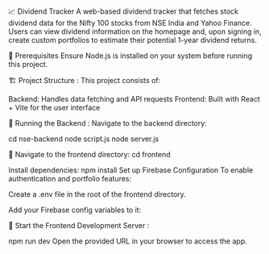 📈 Dividend Tracker
A web-based dividend tracker that fetches stock dividend data for the Nifty 100 stocks from NSE India and Yahoo Finance. Users can view dividend information on the homepage and, upon signing in, create custom portfolios to estimate their potential 1-year dividend returns.

🚀 Prerequisites
Ensure Node.js is installed on your system before running this project.

🏗️ Project Structure : 
This project consists of:

Backend: Handles data fetching and API requests
Frontend: Built with React + Vite for the user interface

🔹 Running the Backend : 
Navigate to the backend directory:

cd nse-backend
node script.js
node server.js

🔹 Navigate to the frontend directory:
cd frontend

Install dependencies:
npm install
Set up Firebase Configuration
To enable authentication and portfolio features:

Create a .env file in the root of the frontend directory.

Add your Firebase config variables to it:

🔹 Start the Frontend Development Server : 

npm run dev
Open the provided URL in your browser to access the app.
